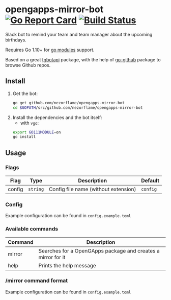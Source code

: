 # opengapps-mirror-bot [![Go Report Card](https://goreportcard.com/badge/github.com/nezorflame/opengapps-mirror-bot)](https://goreportcard.com/report/github.com/nezorflame/opengapps-mirror-bot) [![Build Status](https://travis-ci.com/nezorflame/opengapps-mirror-bot.svg?branch=master)](https://travis-ci.com/nezorflame/opengapps-mirror-bot)

Slack bot to remind your team and team manager about the upcoming birthdays.

Requires Go 1.10+ for [go modules](https://github.com/golang/go/wiki/Modules) support.

Based on a great [tgbotapi](https://github.com/go-telegram-bot-api/telegram-bot-api) package, with the help of [go-github](https://github.com/google/go-github) package to browse Github repos.

## Install

1. Get the bot:
    ```bash
    go get github.com/nezorflame/opengapps-mirror-bot
    cd $GOPATH/src/github.com/nezorflame/opengapps-mirror-bot
    ```
2. Install the dependencies and the bot itself:
    - with `vgo`:
    ```bash
    export GO111MODULE=on
    go install
    ```

## Usage

### Flags

| Flag | Type | Description | Default |
|--------|--------|-------------------------------------|-----------|
| config | `string` | Config file name (without extension) | `config` |

### Config

Example configuration can be found in `config.example.toml`

### Available commands

| Command | Description |
|--------|------------------------------------------------------------|
| mirror | Searches for a OpenGApps package and creates a mirror for it |
| help | Prints the help message |

### /mirror command format

Example configuration can be found in `config.example.toml`
